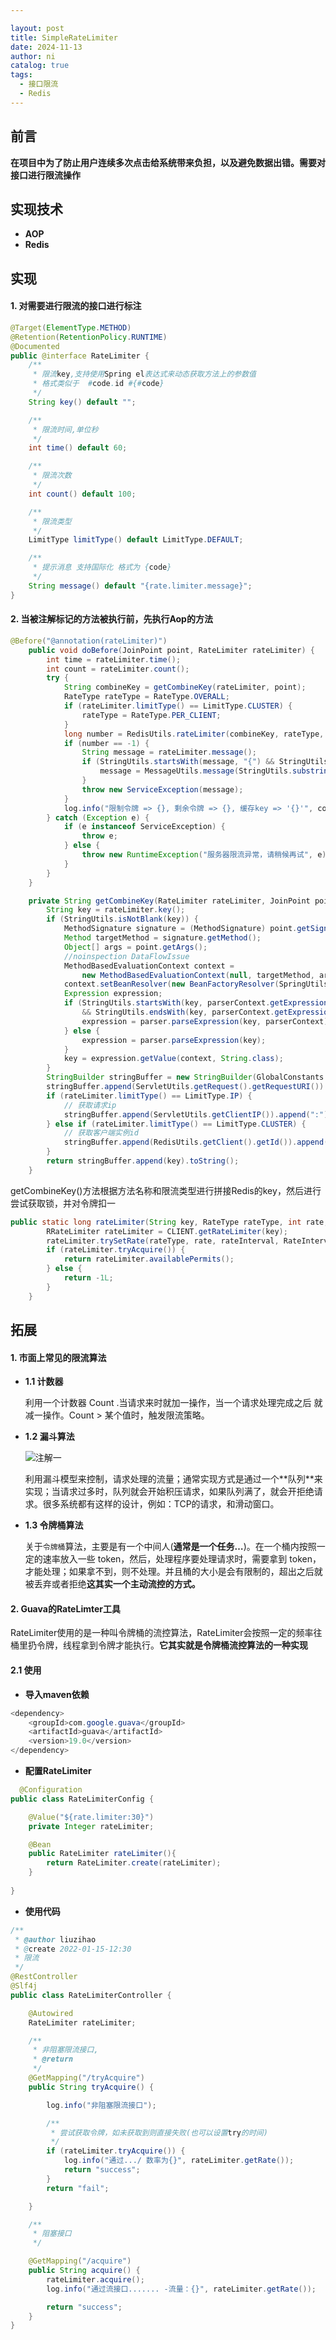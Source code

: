 ```yaml
---

layout: post
title: SimpleRateLimiter
date: 2024-11-13
author: ni
catalog: true
tags:
  - 接口限流
  - Redis
---
```


## 前言

**在项目中为了防止用户连续多次点击给系统带来负担，以及避免数据出错。需要对接口进行限流操作**

## 实现技术

- **AOP**
- **Redis**

## 实现

#### 1. 对需要进行限流的接口进行标注

```java
@Target(ElementType.METHOD)
@Retention(RetentionPolicy.RUNTIME)
@Documented
public @interface RateLimiter {
    /**
     * 限流key,支持使用Spring el表达式来动态获取方法上的参数值
     * 格式类似于  #code.id #{#code}
     */
    String key() default "";

    /**
     * 限流时间,单位秒
     */
    int time() default 60;

    /**
     * 限流次数
     */
    int count() default 100;

    /**
     * 限流类型
     */
    LimitType limitType() default LimitType.DEFAULT;

    /**
     * 提示消息 支持国际化 格式为 {code}
     */
    String message() default "{rate.limiter.message}";
}
```

#### 2. 当被注解标记的方法被执行前，先执行Aop的方法

```java
@Before("@annotation(rateLimiter)")
    public void doBefore(JoinPoint point, RateLimiter rateLimiter) {
        int time = rateLimiter.time();
        int count = rateLimiter.count();
        try {
            String combineKey = getCombineKey(rateLimiter, point);
            RateType rateType = RateType.OVERALL;
            if (rateLimiter.limitType() == LimitType.CLUSTER) {
                rateType = RateType.PER_CLIENT;
            }
            long number = RedisUtils.rateLimiter(combineKey, rateType, count, time);
            if (number == -1) {
                String message = rateLimiter.message();
                if (StringUtils.startsWith(message, "{") && StringUtils.endsWith(message, "}")) {
                    message = MessageUtils.message(StringUtils.substring(message, 1, message.length() - 1));
                }
                throw new ServiceException(message);
            }
            log.info("限制令牌 => {}, 剩余令牌 => {}, 缓存key => '{}'", count, number, combineKey);
        } catch (Exception e) {
            if (e instanceof ServiceException) {
                throw e;
            } else {
                throw new RuntimeException("服务器限流异常，请稍候再试", e);
            }
        }
    }

    private String getCombineKey(RateLimiter rateLimiter, JoinPoint point) {
        String key = rateLimiter.key();
        if (StringUtils.isNotBlank(key)) {
            MethodSignature signature = (MethodSignature) point.getSignature();
            Method targetMethod = signature.getMethod();
            Object[] args = point.getArgs();
            //noinspection DataFlowIssue
            MethodBasedEvaluationContext context =
                new MethodBasedEvaluationContext(null, targetMethod, args, pnd);
            context.setBeanResolver(new BeanFactoryResolver(SpringUtils.getBeanFactory()));
            Expression expression;
            if (StringUtils.startsWith(key, parserContext.getExpressionPrefix())
                && StringUtils.endsWith(key, parserContext.getExpressionSuffix())) {
                expression = parser.parseExpression(key, parserContext);
            } else {
                expression = parser.parseExpression(key);
            }
            key = expression.getValue(context, String.class);
        }
        StringBuilder stringBuffer = new StringBuilder(GlobalConstants.RATE_LIMIT_KEY);
        stringBuffer.append(ServletUtils.getRequest().getRequestURI()).append(":");
        if (rateLimiter.limitType() == LimitType.IP) {
            // 获取请求ip
            stringBuffer.append(ServletUtils.getClientIP()).append(":");
        } else if (rateLimiter.limitType() == LimitType.CLUSTER) {
            // 获取客户端实例id
            stringBuffer.append(RedisUtils.getClient().getId()).append(":");
        }
        return stringBuffer.append(key).toString();
    }
```

getCombineKey()方法根据方法名称和限流类型进行拼接Redis的key，然后进行尝试获取锁，并对令牌扣一

```java
public static long rateLimiter(String key, RateType rateType, int rate, int rateInterval) {
        RRateLimiter rateLimiter = CLIENT.getRateLimiter(key);
        rateLimiter.trySetRate(rateType, rate, rateInterval, RateIntervalUnit.SECONDS);
        if (rateLimiter.tryAcquire()) {
            return rateLimiter.availablePermits();
        } else {
            return -1L;
        }
    }
```

## 拓展

#### 1. 市面上常见的限流算法

 - **1.1 计数器**

   利用一个计数器 Count .当请求来时就加一操作，当一个请求处理完成之后 就减一操作。Count > 某个值时，触发限流策略。

 - **1.2 漏斗算法**
   <p>
       <img src="https://ni-blog.oss-rg-china-mainland.aliyuncs.com/my-blog/75e1b3fc63ddc4db6e29655bf86b5164.png" alt="注解一" title="注解一" />
   </p>
    利用漏斗模型来控制，请求处理的流量；通常实现方式是通过一个**队列**来实现；当请求过多时，队列就会开始积压请求，如果队列满了，就会开拒绝请求。很多系统都有这样的设计，例如：TCP的请求，和滑动窗口。


  
- **1.3 令牌桶算法**

  关于`令牌桶`算法，主要是有一个中间人(**通常是一个任务…**)。在一个桶内按照一定的速率放入一些 token，然后，处理程序要处理请求时，需要拿到 token，才能处理；如果拿不到，则不处理。并且桶的大小是会有限制的，超出之后就被丢弃或者拒绝**这其实一个主动流控的方式。**

#### 2. Guava的RateLimter工具
  RateLimiter使用的是一种叫令牌桶的流控算法，RateLimiter会按照一定的频率往桶里扔令牌，线程拿到令牌才能执行。**它其实就是令牌桶流控算法的一种实现**

#### 2.1 使用

- **导入maven依赖**

```java
<dependency>
    <groupId>com.google.guava</groupId>
    <artifactId>guava</artifactId>
    <version>19.0</version>
</dependency>
```

- **配置RateLimiter**

```java
  @Configuration
public class RateLimiterConfig {

    @Value("${rate.limiter:30}")
    private Integer rateLimiter;

    @Bean
    public RateLimiter rateLimiter(){
        return RateLimiter.create(rateLimiter);
    }
    
}
```

- **使用代码**

```java
/**
 * @author liuzihao
 * @create 2022-01-15-12:30
 * 限流
 */
@RestController
@Slf4j
public class RateLimiterController {

    @Autowired
    RateLimiter rateLimiter;

    /**
     * 非阻塞限流接口,
     * @return
     */
    @GetMapping("/tryAcquire")
    public String tryAcquire() {

        log.info("非阻塞限流接口");

        /**
         * 尝试获取令牌，如未获取到则直接失败(也可以设置try的时间)
         */
        if (rateLimiter.tryAcquire()) {
            log.info("通过.../ 数率为{}", rateLimiter.getRate());
            return "success";
        }
        return "fail";

    }

    /**
     * 阻塞接口
     */

    @GetMapping("/acquire")
    public String acquire() {
        rateLimiter.acquire();
        log.info("通过流接口....... -流量：{}", rateLimiter.getRate());

        return "success";
    }
}
```

  
